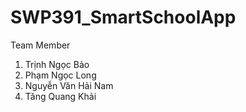 # SWP391_SmartSchoolApp

Team Member
1. Trịnh Ngọc Bảo
2. Phạm Ngọc Long
3. Nguyễn Văn Hải Nam
4. Tăng Quang Khải
